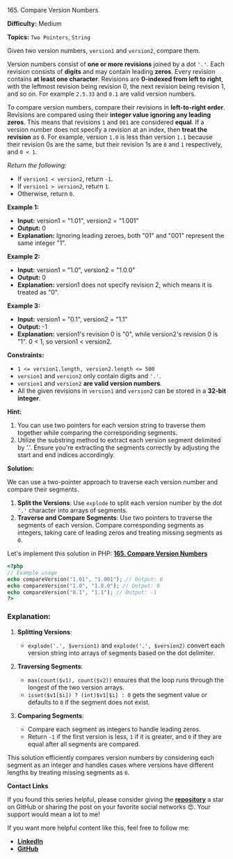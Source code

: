 165\. Compare Version Numbers

**Difficulty:** Medium

**Topics:** `Two Pointers`, `String`

Given two version numbers, `version1` and `version2`, compare them.

Version numbers consist of **one or more revisions** joined by a dot `'.'`. Each revision consists of **digits** and may contain leading **zeros**. Every revision contains **at least one character**. Revisions are **0-indexed from left to right**, with the leftmost revision being revision 0, the next revision being revision 1, and so on. For example `2.5.33` and `0.1` are valid version numbers.

To compare version numbers, compare their revisions in **left-to-right order**. Revisions are compared using their **integer value ignoring any leading zeros**. This means that revisions `1` and `001` are considered **equal**. If a version number does not specify a revision at an index, then **treat the revision** as `0`. For example, version `1.0` is less than version `1.1` because their revision 0s are the same, but their revision 1s are `0` and `1` respectively, and `0 < 1`.

_Return the following:_

- If `version1 < version2`, return `-1`.
- If `version1 > version2`, return `1`.
- Otherwise, return `0`.


**Example 1:**

- **Input:** version1 = "1.01", version2 = "1.001"
- **Output:** 0
- **Explanation:** Ignoring leading zeroes, both "01" and "001" represent the same integer "1". 

**Example 2:**

- **Input:** version1 = "1.0", version2 = "1.0.0"
- **Output:** 0
- **Explanation:** version1 does not specify revision 2, which means it is treated as "0".

**Example 3:**

- **Input:** version1 = "0.1", version2 = "1.1"
- **Output:** -1
- **Explanation:** version1's revision 0 is "0", while version2's revision 0 is "1". 0 < 1, so version1 < version2.

**Constraints:**

- <code>1 <= version1.length, version2.length <= 500</code>
- `version1` and `version2` only contain digits and `'.'`.
- `version1` and `version2` **are valid version numbers**.
- All the given revisions in `version1` and `version2` can be stored in a **32-bit integer**.

**Hint:**
1. You can use two pointers for each version string to traverse them together while comparing the corresponding segments.
2. Utilize the substring method to extract each version segment delimited by '.'. Ensure you're extracting the segments correctly by adjusting the start and end indices accordingly.


**Solution:**


We can use a two-pointer approach to traverse each version number and compare their segments.

1. **Split the Versions**: Use `explode` to split each version number by the dot `'.'` character into arrays of segments.
2. **Traverse and Compare Segments**: Use two pointers to traverse the segments of each version. Compare corresponding segments as integers, taking care of leading zeros and treating missing segments as `0`.

Let's implement this solution in PHP: **[165. Compare Version Numbers](https://github.com/mah-shamim/leet-code-in-php/tree/main/algorithms/000165-compare-version-numbers/solution.php)**

```php
<?php
// Example usage
echo compareVersion("1.01", "1.001"); // Output: 0
echo compareVersion("1.0", "1.0.0"); // Output: 0
echo compareVersion("0.1", "1.1"); // Output: -1
?>
```

### Explanation:

1. **Splitting Versions**:
    - `explode('.', $version1)` and `explode('.', $version2)` convert each version string into arrays of segments based on the dot delimiter.

2. **Traversing Segments**:
    - `max(count($v1), count($v2))` ensures that the loop runs through the longest of the two version arrays.
    - `isset($v1[$i]) ? (int)$v1[$i] : 0` gets the segment value or defaults to `0` if the segment does not exist.

3. **Comparing Segments**:
    - Compare each segment as integers to handle leading zeros.
    - Return `-1` if the first version is less, `1` if it is greater, and `0` if they are equal after all segments are compared.

This solution efficiently compares version numbers by considering each segment as an integer and handles cases where versions have different lengths by treating missing segments as `0`.

**Contact Links**

If you found this series helpful, please consider giving the **[repository](https://github.com/mah-shamim/leet-code-in-php)** a star on GitHub or sharing the post on your favorite social networks 😍. Your support would mean a lot to me!

If you want more helpful content like this, feel free to follow me:

- **[LinkedIn](https://www.linkedin.com/in/arifulhaque/)**
- **[GitHub](https://github.com/mah-shamim)**
